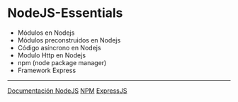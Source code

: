 # NodeJS-Essentials

- Módulos en Nodejs
- Módulos preconstruidos en Nodejs
- Código asíncrono en Nodejs
- Modulo Http en Nodejs
- npm (node package manager)
- Framework Express

---

[Documentación NodeJS](https://nodejs.org/es/docs/)
[NPM](https://www.npmjs.com/)
[ExpressJS](https://expressjs.com/es/)